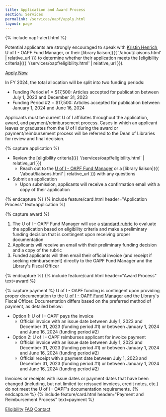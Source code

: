 ```yaml
---
title: Application and Award Process
section: Services
permalink: /services/oapf/apply.html
layout: page
---
```


{% include oapf-alert.html %}

Potential applicants are strongly encouraged to speak with [Kristin Henrich](mailto:khenrich@uidaho.edu), U of I - OAPF Fund Manager, or their [library liaison]({{ '/about/liaisons.html' | relative_url }}) to determine whether their application meets the [eligibility criteria]({{ '/services/oapf/eligibility.html' | relative_url }}).

<p class="text-center"><a href="https://uidaho.co1.qualtrics.com/jfe/form/SV_9nOMT8mG65Vq9CK" class="btn btn-lg btn-palouse-green my-2" target="_blank" rel="noopener"><span class="fas fa-link"></span> Apply Now</a></p>
       
In FY 2024, the total allocation will be split into two funding periods:

- Funding Period #1 = $17,500: Articles accepted for publication between July 1, 2023 and December 31, 2023
- Funding Period #2 = $17,500: Articles accepted for publication between January 1, 2024 and June 16, 2024
     
Applicants must be current U of I affiliates throughout the application, award, and payment/reimbursement process. Cases in which an applicant leaves or graduates from the U of I during the award or payment/reimbursement process will be referred to the Dean of Libraries for review and final decision.

{% capture application %}
- Review the [eligibility criteria]({{ '/services/oapf/eligibility.html' | relative_url }})
  - Reach out to the [U of I - OAPF Fund Manager](mailto:khenrich@uidaho.edu) or a [library liaison]({{ '/about/liaisons.html' | relative_url }}) with any questions
- Submit an application
  - Upon submission, applicants will receive a confirmation email with a copy of their application

{% endcapture %}
{% include feature/card.html header="Application Process" text=application %}

{% capture award %}
1. The U of I - OAPF Fund Manager will use a <a href="{{ site.lib-media }}/oapf/RubricTemplate_UI-OAPF_FY22.pdf">standard rubric</a> to evaluate the application based on eligibility criteria and make a preliminary funding decision that is contingent upon receiving proper documentation
2. Applicants will receive an email with their preliminary funding decision and a copy of the rubric
3. Funded applicants will then email their official invoice (and receipt if seeking reimbursement) directly to the OAPF Fund Manager and the Library's Fiscal Officer

{% endcapture %}
{% include feature/card.html header="Award Process" text=award %}

{% capture payment %}
U of I - OAPF funding is contingent upon providing proper documentation to the <a href="mailto:khenrich@uidaho.edu">U of I - OAPF Fund Manager</a> and the Library's Fiscal Officer. 
Documentation differs based on the preferred method of payment, as detailed below:
      
- Option 1: U of I - OAPF pays the invoice
  - Official invoice with an issue date between July 1, 2023 and December 31, 2023 (funding period #1) or between January 1, 2024 and June 16, 2024 (funding period #2)
- Option 2: U of I - OAPF reimburses applicant for invoice payment
  - Official invoice with an issue date between July 1, 2023 and December 31, 2023 (funding period #1) or between January 1, 2024 and June 16, 2024 (funding period #2)
  - Official receipt with a payment date between July 1, 2023 and December 31, 2023 (funding period #1) or between January 1, 2024 and June 16, 2024 (funding period #2)

Invoices or receipts with issue dates or payment dates that have been changed (including, but not limited to: reissued invoices, credit notes, etc.) do not meet the U of I - OAPF's documentation requirements.
{% endcapture %}
{% include feature/card.html header="Payment and Reimbursement Process" text=payment %}

<div class="text-center mb-3">
    <a href="eligibility.html" class="btn btn-secondary btn-sm my-2"><span class="fas fa-list"></span> Eligibility</a>
    <a href="faq.html" class="btn btn-secondary btn-sm my-2"><span class="fas fa-question"></span> FAQ</a> 
    <a href="mailto:khenrich@uidaho.edu" class="btn btn-secondary btn-sm my-2"><span class="fas fa-user"></span> Contact</a> 
</div>
